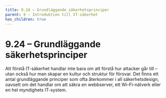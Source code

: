 ```yaml
---
title: 9.24 – Grundläggande säkerhetsprinciper
parent: 9 – Introduktion till IT-säkerhet
has_children: true
---
```

# 9.24 – Grundläggande säkerhetsprinciper

Att förstå IT-säkerhet handlar inte bara om att förstå hur attacker går till – utan också hur man skapar en kultur och struktur för försvar. Det finns ett antal grundläggande principer som ofta återkommer i all säkerhetsdesign, oavsett om det handlar om att säkra en webbserver, ett Wi-Fi-nätverk eller en hel myndighets IT-system.

